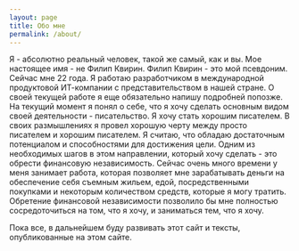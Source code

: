 ```yaml
---
layout: page
title: Обо мне
permalink: /about/
---
```


Я - абсолютно реальный человек, такой же самый, как и вы. Мое настоящее имя - не Филип Квирин. Филип Квирин - это мой псевдоним. Сейчас мне 22 года. Я работаю разработчиком в международной продуктовой ИТ-компании с представительством в нашей стране. О своей текущей работе я еще обязательно напишу подробней попозже. На текущий момент я понял о себе, что я хочу сделать основным видом своей деятельности - писательство. Я хочу стать хорошим писателем. В своих размышлениях я провел хорошую черту между просто писателем и хорошим писателем. Я считаю, что обладаю достаточным потенциалом и способностями для достижения цели. Одним из необходимых шагов в этом направлении, который хочу сделать - это обрести финансовую независимость. Сейчас очень много времени у меня занимает работа, которая позволяет мне зарабатывать деньги на обеспечение себя съемным жильем, едой, посредственными покупками и некоторым количеством средств, которые я могу тратить. Обретение финансовой независимости позволило бы мне полностью сосредоточиться на том, что я хочу, и заниматься тем, что я хочу.

Пока все, в дальнейшем буду развивать этот сайт и тексты, опубликованные на этом сайте.